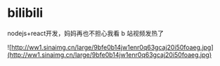 bilibili
========

nodejs+react开发，妈妈再也不担心我看 b 站视频发热了

![http://ww1.sinaimg.cn/large/9bfe0b14jw1enr0q63gcaj20i50foaeg.jpg](http://ww1.sinaimg.cn/large/9bfe0b14jw1enr0q63gcaj20i50foaeg.jpg)
